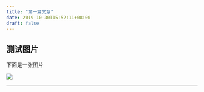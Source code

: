 ```yaml
---
title: "第一篇文章"
date: 2019-10-30T15:52:11+08:00
draft: false
---
```


## 测试图片

下面是一张图片

![](../img/mk-2019-10-30-15-54-53.png)

---